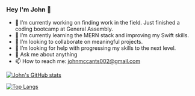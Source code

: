 ### Hey I'm John 👋

- 🔭 I’m currently working on finding work in the field. Just finished a coding bootcamp at General Assembly.
- 🌱 I’m currently learning the MERN stack and improving my Swift skills.
- 👯 I’m looking to collaborate on meaningful projects.
- 🤔 I’m looking for help with progressing my skills to the next level.
- 💬 Ask me about anything
- 📫 How to reach me: johnmccants002@gmail.com

[![John's GitHub stats](https://github-readme-stats.vercel.app/api?username=johnmccants002)](https://github.com/johnmccants002/github-readme-stats)

[![Top Langs](https://github-readme-stats.vercel.app/api/top-langs/?username=johnmccants002)](https://github.com/johnmccants002/github-readme-stats)

<!--
**johnmccants002/johnmccants002** is a ✨ _special_ ✨ repository because its `README.md` (this file) appears on your GitHub profile.

Here are some ideas to get you started:

- 🔭 I’m currently working on ...
- 🌱 I’m currently learning ...
- 👯 I’m looking to collaborate on ...
- 🤔 I’m looking for help with ...
- 💬 Ask me about ...
- 📫 How to reach me: ...
- 😄 Pronouns: ...
- ⚡ Fun fact: ...
-->
